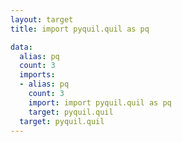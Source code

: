 ```yaml
---
layout: target
title: import pyquil.quil as pq

data:
  alias: pq
  count: 3
  imports:
  - alias: pq
    count: 3
    import: import pyquil.quil as pq
    target: pyquil.quil
  target: pyquil.quil
---
```

